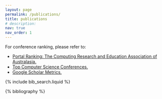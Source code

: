 ```yaml
---
layout: page
permalink: /publications/
title: publications
# description:
nav: true
nav_order: 1
---
```


For conference ranking, please refer to:

- [Portal Ranking: The Computing Research and Education Association of Australasia.](http://portal.core.edu.au/conf-ranks/)
- [Top Computer Science Conferences.](https://research.com/conference-rankings/computer-science)
- [Google Scholar Metrics.](https://scholar.google.com/citations?view_op=top_venues&hl=en&vq=eng)

<!-- _pages/publications.md -->

<!-- Bibsearch Feature -->

{% include bib_search.liquid %}

<div class="publications">

{% bibliography %}

</div>
